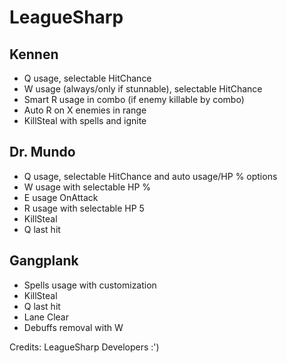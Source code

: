LeagueSharp
===========

Kennen
-----------
- Q usage, selectable HitChance
- W usage (always/only if stunnable), selectable HitChance
- Smart R usage in combo (if enemy killable by combo)
- Auto R on X enemies in range
- KillSteal with spells and ignite

Dr. Mundo
-----------
- Q usage, selectable HitChance and auto usage/HP % options
- W usage with selectable HP %
- E usage OnAttack
- R usage with selectable HP 5
- KillSteal
- Q last hit

Gangplank
-----------
- Spells usage with customization
- KillSteal
- Q last hit
- Lane Clear
- Debuffs removal with W

Credits:
LeagueSharp Developers :')
